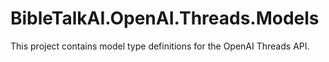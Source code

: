 # BibleTalkAI.OpenAI.Threads.Models

This project contains model type definitions for the OpenAI Threads API.
